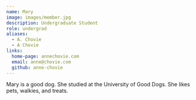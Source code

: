 ```yaml
---
name: Mary
image: images/member.jpg
description: Undergraduate Student
role: undergrad
aliases:
  - A. Chovie
  - A Chovie
links:
  home-page: annechovie.com
  email: anne@chovie.com
  github: anne-chovie
---
```


Mary is a good dog.
She studied at the University of Good Dogs.
She likes pets, walkies, and treats.
